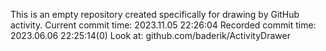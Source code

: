 This is an empty repository created specifically for drawing by GitHub activity.
Current commit time: 2023.11.05 22:26:04
Recorded commit time: 2023.06.06 22:25:14(0)
Look at: github.com/baderik/ActivityDrawer
